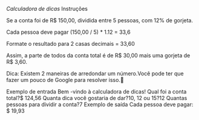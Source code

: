 *Calculadora de dicas*
Instruções

Se a conta foi de R$ 150,00, dividida entre 5 pessoas, com 12% de gorjeta.

Cada pessoa deve pagar (150,00 / 5) * 1.12 = 33,6

Formate o resultado para 2 casas decimais = 33,60

Assim, a parte de todos da conta total é de R$ 30,00 mais uma gorjeta de R$ 3,60.

Dica: Existem 2 maneiras de arredondar um número.Você pode ter que fazer um pouco de Google para resolver isso.💪

Exemplo de entrada
Bem -vindo à calculadora de dicas!
Qual foi a conta total?$ 124,56
Quanta dica você gostaria de dar?10, 12 ou 15?12
Quantas pessoas para dividir a conta?7
Exemplo de saída
Cada pessoa deve pagar: $ 19,93
